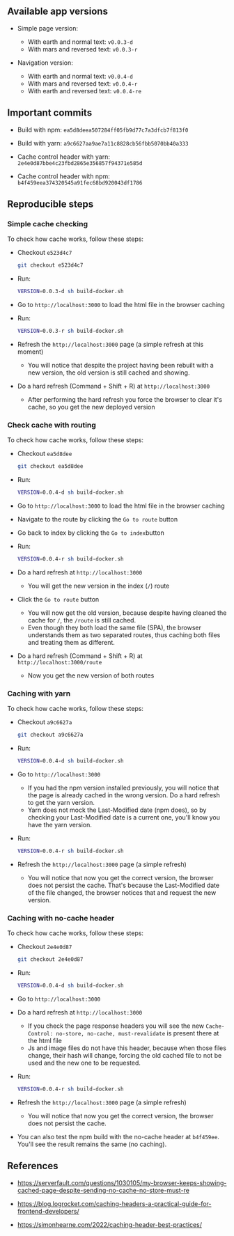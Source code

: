 ## Available app versions

- Simple page version:

  - With earth and normal text: `v0.0.3-d`
  - With mars and reversed text: `v0.0.3-r`

- Navigation version:

  - With earth and normal text: `v0.0.4-d`
  - With mars and reversed text: `v0.0.4-r`
  - With earth and reversed text: `v0.0.4-re`

## Important commits

- Build with npm: `ea5d8deea507284ff05fb9d77c7a3dfcb7f813f0`

- Build with yarn: `a9c6627aa9ae7a11c8828cb56fbb5070bb40a333`

- Cache control header with yarn: `2e4e0d87bbe4c23fbd2865e356857f94371e585d`

- Cache control header with npm: `b4f459eea374320545a91fec68bd920043df1786`

## Reproducible steps

### Simple cache checking

To check how cache works, follow these steps:

- Checkout `e523d4c7`

  ```bash
  git checkout e523d4c7
  ```

- Run:

  ```bash
  VERSION=0.0.3-d sh build-docker.sh
  ```

- Go to `http://localhost:3000` to load the html file in the browser caching

- Run:

  ```bash
  VERSION=0.0.3-r sh build-docker.sh
  ```

- Refresh the `http://localhost:3000` page (a simple refresh at this moment)

  - You will notice that despite the project having been rebuilt with a new version, the old version is still cached and showing.

- Do a hard refresh (Command + Shift + R) at `http://localhost:3000`
  - After performing the hard refresh you force the browser to clear it's cache, so you get the new deployed version

### Check cache with routing

To check how cache works, follow these steps:

- Checkout `ea5d8dee`

  ```bash
  git checkout ea5d8dee
  ```

- Run:

  ```bash
  VERSION=0.0.4-d sh build-docker.sh
  ```

- Go to `http://localhost:3000` to load the html file in the browser caching

- Navigate to the route by clicking the `Go to route` button

- Go back to index by clicking the `Go to index`button

- Run:

  ```bash
  VERSION=0.0.4-r sh build-docker.sh
  ```

- Do a hard refresh at `http://localhost:3000`

  - You will get the new version in the index (`/`) route

- Click the `Go to route` button

  - You will now get the old version, because despite having cleaned the cache for `/`, the `/route` is still cached.
  - Even though they both load the same file (SPA), the browser understands them as two separated routes, thus caching both files and treating them as different.

- Do a hard refresh (Command + Shift + R) at `http://localhost:3000/route`
  - Now you get the new version of both routes

### Caching with yarn

To check how cache works, follow these steps:

- Checkout `a9c6627a`

  ```bash
  git checkout a9c6627a
  ```

- Run:

  ```bash
  VERSION=0.0.4-d sh build-docker.sh
  ```

- Go to `http://localhost:3000`

  - If you had the npm version installed previously, you will notice that the page is already cached in the wrong version. Do a hard refresh to get the yarn version.
  - Yarn does not mock the Last-Modified date (npm does), so by checking your Last-Modified date is a current one, you'll know you have the yarn version.

- Run:

  ```bash
  VERSION=0.0.4-r sh build-docker.sh
  ```

- Refresh the `http://localhost:3000` page (a simple refresh)

  - You will notice that now you get the correct version, the browser does not persist the cache. That's because the Last-Modified date of the file changed, the browser notices that and request the new version.

### Caching with no-cache header

To check how cache works, follow these steps:

- Checkout `2e4e0d87`

  ```bash
  git checkout 2e4e0d87
  ```

- Run:

  ```bash
  VERSION=0.0.4-d sh build-docker.sh
  ```

- Go to `http://localhost:3000`

- Do a hard refresh at `http://localhost:3000`

  - If you check the page response headers you will see the new `Cache-Control: no-store, no-cache, must-revalidate` is present there at the html file
  - Js and image files do not have this header, because when those files change, their hash will change, forcing the old cached file to not be used and the new one to be requested.

- Run:

  ```bash
  VERSION=0.0.4-r sh build-docker.sh
  ```

- Refresh the `http://localhost:3000` page (a simple refresh)

  - You will notice that now you get the correct version, the browser does not persist the cache.

- You can also test the npm build with the no-cache header at `b4f459ee`. You'll see the result remains the same (no caching).

## References

- https://serverfault.com/questions/1030105/my-browser-keeps-showing-cached-page-despite-sending-no-cache-no-store-must-re

- https://blog.logrocket.com/caching-headers-a-practical-guide-for-frontend-developers/

- https://simonhearne.com/2022/caching-header-best-practices/

